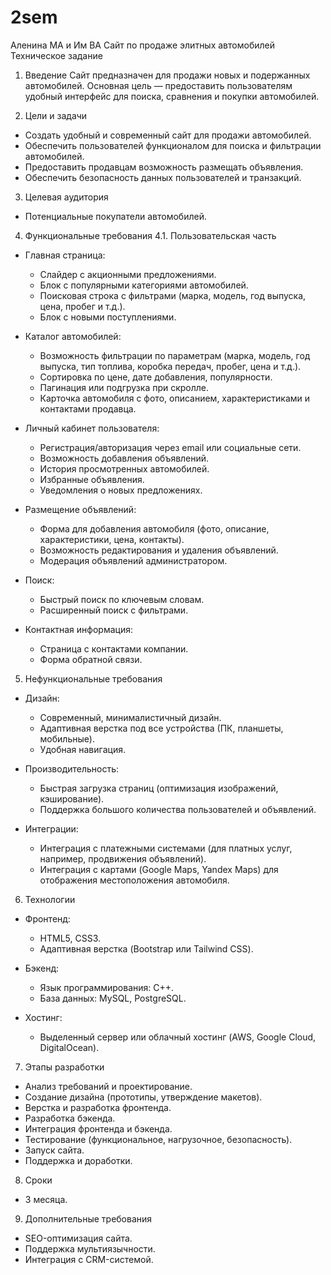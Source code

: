 # 2sem
Аленина МА и Им ВА
Сайт по продаже элитных автомобилей
Техническое задание
1. Введение
Сайт предназначен для продажи новых и подержанных автомобилей. Основная цель — предоставить пользователям удобный интерфейс для поиска, сравнения и покупки автомобилей.

2. Цели и задачи
- Создать удобный и современный сайт для продажи автомобилей.
- Обеспечить пользователей функционалом для поиска и фильтрации автомобилей.
- Предоставить продавцам возможность размещать объявления.
- Обеспечить безопасность данных пользователей и транзакций.

3. Целевая аудитория
- Потенциальные покупатели автомобилей.

4. Функциональные требования
4.1. Пользовательская часть
- Главная страница:
  - Слайдер с акционными предложениями.
  - Блок с популярными категориями автомобилей.
  - Поисковая строка с фильтрами (марка, модель, год выпуска, цена, пробег и т.д.).
  - Блок с новыми поступлениями.

- Каталог автомобилей:
  - Возможность фильтрации по параметрам (марка, модель, год выпуска, тип топлива, коробка передач, пробег, цена и т.д.).
  - Сортировка по цене, дате добавления, популярности.
  - Пагинация или подгрузка при скролле.
  - Карточка автомобиля с фото, описанием, характеристиками и контактами продавца.

- Личный кабинет пользователя:
  - Регистрация/авторизация через email или социальные сети.
  - Возможность добавления объявлений.
  - История просмотренных автомобилей.
  - Избранные объявления.
  - Уведомления о новых предложениях.

- Размещение объявлений:
  - Форма для добавления автомобиля (фото, описание, характеристики, цена, контакты).
  - Возможность редактирования и удаления объявлений.
  - Модерация объявлений администратором.

- Поиск:
  - Быстрый поиск по ключевым словам.
  - Расширенный поиск с фильтрами.

- Контактная информация:
  - Страница с контактами компании.
  - Форма обратной связи.

5. Нефункциональные требования
- Дизайн:
  - Современный, минималистичный дизайн.
  - Адаптивная верстка под все устройства (ПК, планшеты, мобильные).
  - Удобная навигация.

- Производительность:
  - Быстрая загрузка страниц (оптимизация изображений, кэширование).
  - Поддержка большого количества пользователей и объявлений.

- Интеграции:
  - Интеграция с платежными системами (для платных услуг, например, продвижения объявлений).
  - Интеграция с картами (Google Maps, Yandex Maps) для отображения местоположения автомобиля.

6. Технологии
- Фронтенд:
  - HTML5, CSS3.
  - Адаптивная верстка (Bootstrap или Tailwind CSS).

- Бэкенд:
  - Язык программирования: C++.
  - База данных: MySQL, PostgreSQL.

- Хостинг:
  - Выделенный сервер или облачный хостинг (AWS, Google Cloud, DigitalOcean).

7. Этапы разработки
  - Анализ требований и проектирование.
  -  Создание дизайна (прототипы, утверждение макетов).
  -  Верстка и разработка фронтенда.
  -  Разработка бэкенда.
  -  Интеграция фронтенда и бэкенда.
  -  Тестирование (функциональное, нагрузочное, безопасность).
  -  Запуск сайта.
  -  Поддержка и доработки.

8. Сроки
  - 3 месяца.

9. Дополнительные требования
  - SEO-оптимизация сайта.
  - Поддержка мультиязычности.
  - Интеграция с CRM-системой.

